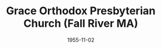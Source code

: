 ---
date: &id001 1955-11-02
end_date: null
location:
  address: 190 Cherry Street
  city: Fall River
  state: MA
minister:
- end: 1962-01-01
  name: G.I. Williamson
  start: 1956-01-01
  type: Pastor
- end: 1967-01-01
  name: David Freeman
  start: 1962-01-01
  type: Pastor
- end: 1970-01-01
  name: Wallace Marshall Jr
  start: 1968-01-01
  type: Pastor
- end: 1975-01-01
  name: Paul Davenport
  start: 1971-01-01
  type: Pastor
- end: 1977-01-01
  name: Elmer Dortzbach
  start: 1976-01-01
  type: Supply Pastor
- end: 1982-01-01
  name: Steve Larson
  start: 1979-01-01
  type: Pastor
- end: 1987-01-01
  name: Mark Harrington
  start: 1983-01-01
  type: Pastor
- end: 2004-01-01
  name: Wendell Rockey
  start: 1987-01-01
  type: Supply Pastor
- end: 2015-01-01
  name: Paul Anderson
  start: 2004-01-01
  type: Pastor
ministers:
- G.I. Williamson
- David Freeman
- Wallace Marshall Jr
- Paul Davenport
- Elmer Dortzbach
- Steve Larson
- Mark Harrington
- Wendell Rockey
- Paul Anderson
name: Grace Orthodox Presbyterian Church
names: null
origination_date: *id001
raw_data: 'MA

  Fall River

  Grace Orthodox Presbyterian Church  (November 2, 1955- )

  190 Cherry Street

  Pastors: G.I. Williamson, 1956-62

  David Freeman, 1962-67

  Wallace Marshall Jr, 1968-70

  Paul Davenport, 1971-75

  Elmer Dortzbach (Supply), 1976-77

  Steve Larson, 1979-82

  Mark Harrington, 1983-87

  Wendell Rockey (Supply), 1987-2004

  Paul Anderson, 2004-15

  '
received_from: null
states:
- MA
status:
  active: true
  end_date: null
  reason: null
  received_from: null
  withdrawal_to: null
title: Grace Orthodox Presbyterian Church (Fall River MA)
year_established:
- 1955

---